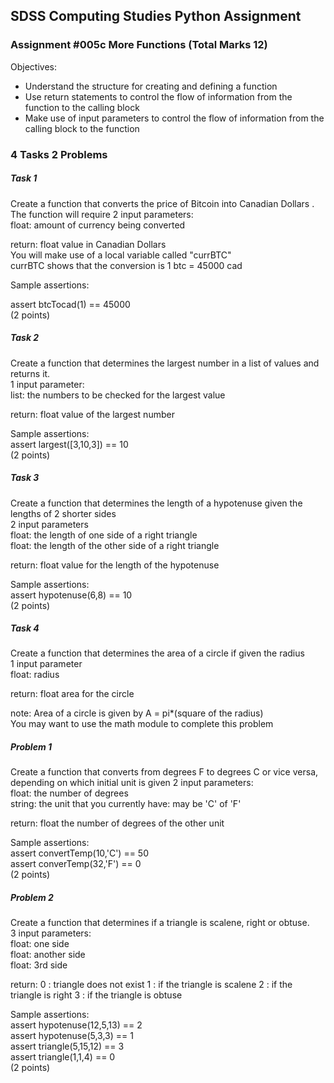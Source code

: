 ## SDSS Computing Studies Python Assignment
### Assignment #005c More Functions (Total Marks 12)

Objectives:
* Understand the structure for creating and defining a function
* Use return statements to control the flow of information from the function to the calling block
* Make use of input parameters to control the flow of information from the calling block to the function


### 4 Tasks 2 Problems

##### Task 1
Create a function that converts the price of Bitcoin into Canadian Dollars .  
The function will require 2 input parameters:  
float: amount of currency being converted  

return: float value in Canadian Dollars  
You will make use of a local variable called "currBTC"  
currBTC shows that the conversion is 1 btc = 45000 cad  

Sample assertions:

assert btcTocad(1) == 45000  
(2 points) 


##### Task 2
Create a function that determines the largest number in a list of values and returns it.  
1 input parameter:  
list: the numbers to be checked for the largest value  

return: float value of the largest number  

Sample assertions:  
assert largest([3,10,3]) == 10  
(2 points)

##### Task 3
Create a function that determines the length of a hypotenuse given the lengths of 2 shorter sides  
2 input parameters  
float: the length of one side of a right triangle  
float: the length of the other side of a right triangle  
  
return: float value for the length of the hypotenuse  
  
Sample assertions:  
assert hypotenuse(6,8) == 10  
(2 points)


##### Task 4
Create a function that determines the area of a circle if given the radius  
1 input parameter  
float: radius  

return: float area for the circle  

note: Area of a circle is given by A = pi*(square of the radius)  
You may want to use the math module to complete this problem  

##### Problem 1
Create a function that converts from degrees F to degrees C or vice versa, depending on which initial unit is given
2 input parameters:  
float: the number of degrees  
string: the unit that you currently have: may be 'C' of 'F'  

return: float the number of degrees of the other unit  

Sample assertions:  
assert convertTemp(10,'C') == 50  
assert converTemp(32,'F') == 0  
(2 points)

##### Problem 2
Create a function that determines if a triangle is scalene, right or obtuse.  
3 input parameters:  
float: one side  
float: another side  
float: 3rd side  

return:
0 : triangle does not exist
1 : if the triangle is scalene
2 : if the triangle is right
3 : if the triangle is obtuse

Sample assertions:  
assert hypotenuse(12,5,13) == 2     
assert hypotenuse(5,3,3) == 1  
assert triangle(5,15,12) == 3  
assert triangle(1,1,4) == 0  
(2 points)
